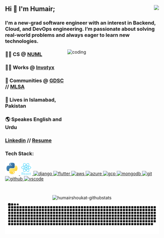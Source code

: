 <h2> Hi 👋 I'm Humair; <img align="right" src="https://komarev.com/ghpvc/?username=humairshoukat&style=circle&color=blueviolet"></h2>
<h3> I'm a new-grad software engineer with an interest in Backend, Cloud, and DevOps engineering. I’m passionate about solving real-world problems and always eager to learn new technologies.</h3>

<img align="right" alt="coding" height="300" width="300" src="https://www.notion.so/image/https%3A%2F%2Fs3-us-west-2.amazonaws.com%2Fsecure.notion-static.com%2F52d491bb-b97d-47d7-9078-8ebcd1899357%2Flaptop.png?table=block&id=6a7e4e99-9f4f-4d02-81d8-bc4dda80105c&cache=v2">
<h3>👨‍🎓 CS @ <a href="https://www.numl.edu.pk">NUML</a> </h3>
<h3>👨‍💻 Works @ <a href="https://github.com/invotyx">Invotyx</a> </h3>
<h3>🚀 Communities @ <a href="https://gdsc.community.dev/national-university-of-modern-languages-numl-islamabad/">GDSC</a> // <a href="https://mvp.microsoft.com/en-US/studentambassadors/profile/2300f250-c5f5-4557-85f5-ca1f3148dbfc">MLSA</a> </h3>
<h3>📍 Lives in Islamabad, Pakistan </h3>
<h3>🌎 Speakes English and Urdu</h3>

<h3><a href="https://linkedin.com/in/humairshoukat">Linkedin</a> // <a href="https://drive.google.com/file/d/1SFF5YObHNcLuoz8m5w7ryC2MNOF0gOw9/view?usp=sharing">Resume</a></h3>

**<h3 align="left">Tech Stack:</h3>**
<p align="left">
<a href="https://www.python.org"> <img src="https://raw.githubusercontent.com/devicons/devicon/master/icons/python/python-original.svg" alt="python" width="45" height="45"/> </a>
<a href="https://reactjs.org/"> <img src="https://raw.githubusercontent.com/devicons/devicon/master/icons/react/react-original-wordmark.svg" alt="react" width="40" height="40"/> </a>
<a href="https://www.djangoproject.com/"> <img src="https://seeklogo.com/images/D/django-logo-4C5ECF7036-seeklogo.com.png" alt="django" width="45" height="45"/> </a>
<a href="https://flutter.dev/"> <img src="https://web-strapi.mrmilu.com/uploads/flutter_logo_470e9f7491.png" alt="flutter" width="45" height="45"/> </a>
<a href="https://aws.amazon.com/"> <img src="https://pbs.twimg.com/profile_images/1641476962362302464/K8lb6OtN_400x400.jpg" alt="aws" width="45" height="45"/> </a>
<a href="https://azure.microsoft.com/"> <img src="https://swimburger.net/media/ppnn3pcl/azure.png" alt="azure" width="45" height="45"/> </a>
<a href="https://cloud.google.com/"> <img src="https://www.gend.co/hs-fs/hubfs/gcp-logo-cloud.png?width=730&name=gcp-logo-cloud.png" alt="gcp" width="50" height="43"/> </a>
<a href="https://www.mongodb.com/"> <img src="https://images.crunchbase.com/image/upload/c_pad,h_256,w_256,f_auto,q_auto:eco,dpr_1/erkxwhl1gd48xfhe2yld" alt="mongodb" width="45" height="45"/> </a>  
<a href="https://git-scm.com/"> <img src="https://www.vectorlogo.zone/logos/git-scm/git-scm-icon.svg" alt="git" width="45" height="45"/> </a> 
<a href="https://github.com/"> <img src="https://cdn-icons-png.flaticon.com/512/25/25231.png" alt="github" width="45" height="45"/> </a> 
<a href="https://code.visualstudio.com/"> <img src="https://upload.wikimedia.org/wikipedia/commons/thumb/9/9a/Visual_Studio_Code_1.35_icon.svg/2048px-Visual_Studio_Code_1.35_icon.svg.png" alt="vscode" width="45" height="45"/> </a>
</p>

<br>
<p align="center">
  <img src="https://github-readme-stats.vercel.app/api?username=humairshoukat&show_icons=true&locale=en" alt="humairshoukat-githubstats"/>
  <img src="https://raw.githubusercontent.com/Platane/snk/output/github-contribution-grid-snake.svg">
</p>

<!---
humairshoukat/humairshoukat is a ✨ special ✨ repository because its `README.md` (this file) appears on your GitHub profile.
You can click the Preview link to take a look at your changes.
--->  
